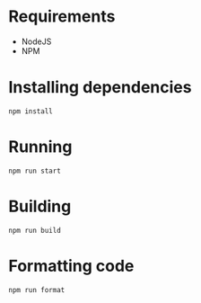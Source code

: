 # Requirements
- NodeJS
- NPM

# Installing dependencies
`npm install`

# Running
`npm run start`

# Building
`npm run build`

# Formatting code
`npm run format`
